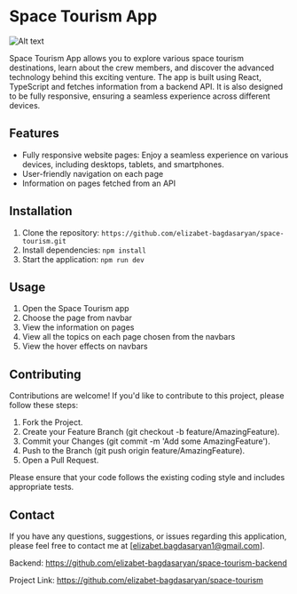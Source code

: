 # Space Tourism App

![Alt text](https://res.cloudinary.com/dz209s6jk/image/upload/v1634565177/Challenges/wudjsbv8g93aarlhvbud.jpg)

Space Tourism App allows you to explore various space tourism destinations, learn about the crew members, and discover the advanced technology behind this exciting venture. The app is built using React, TypeScript and fetches information from a backend API. It is also designed to be fully responsive, ensuring a seamless experience across different devices.

## Features

- Fully responsive website pages: Enjoy a seamless experience on various devices, including desktops, tablets, and smartphones.
- User-friendly navigation on each page
- Information on pages fetched from an API

## Installation

1. Clone the repository: `https://github.com/elizabet-bagdasaryan/space-tourism.git`
2. Install dependencies: `npm install`
3. Start the application: `npm run dev`

## Usage

1. Open the Space Tourism app
2. Choose the page from navbar
3. View the information on pages
4. View all the topics on each page chosen from the navbars
5. View the hover effects on navbars


## Contributing

Contributions are welcome! If you'd like to contribute to this project, please follow these steps:

1. Fork the Project.
2. Create your Feature Branch (git checkout -b feature/AmazingFeature).
3. Commit your Changes (git commit -m 'Add some AmazingFeature').
4. Push to the Branch (git push origin feature/AmazingFeature).
5. Open a Pull Request.

Please ensure that your code follows the existing coding style and includes appropriate tests.

## Contact

If you have any questions, suggestions, or issues regarding this application, please feel free to contact me at [elizabet.bagdasaryan1@gmail.com].

Backend: https://github.com/elizabet-bagdasaryan/space-tourism-backend

Project Link: https://github.com/elizabet-bagdasaryan/space-tourism
